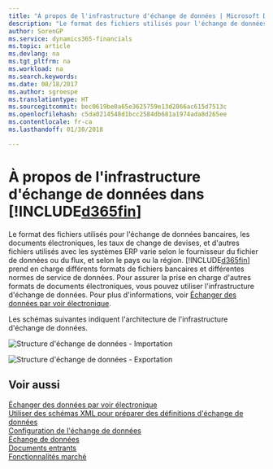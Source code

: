 ```yaml
---
title: "À propos de l'infrastructure d'échange de données | Microsoft Docs"
description: "Le format des fichiers utilisés pour l'échange de données bancaires, les documents électroniques, les taux de change de devises, et d'autres fichiers utilisés avec les systèmes ERP varie selon le fournisseur du fichier de données ou du flux, et selon le pays ou la région."
author: SorenGP
ms.service: dynamics365-financials
ms.topic: article
ms.devlang: na
ms.tgt_pltfrm: na
ms.workload: na
ms.search.keywords: 
ms.date: 08/18/2017
ms.author: sgroespe
ms.translationtype: HT
ms.sourcegitcommit: bec0619be0a65e3625759e13d2866ac615d7513c
ms.openlocfilehash: c5da0214548d1bcc2584db681a1974ada8d265ee
ms.contentlocale: fr-ca
ms.lasthandoff: 01/30/2018

---
```

# <a name="about-the-data-exchange-framework-in-included365finincludesd365finmdmd"></a>À propos de l'infrastructure d'échange de données dans [!INCLUDE[d365fin](includes/d365fin_md.md)]
Le format des fichiers utilisés pour l'échange de données bancaires, les documents électroniques, les taux de change de devises, et d'autres fichiers utilisés avec les systèmes ERP varie selon le fournisseur du fichier de données ou du flux, et selon le pays ou la région. [!INCLUDE[d365fin](includes/d365fin_md.md)] prend en charge différents formats de fichiers bancaires et différentes normes de service de données. Pour assurer la prise en charge d'autres formats de documents électroniques, vous pouvez utiliser l'infrastructure d'échange de données. Pour plus d'informations, voir [Échanger des données par voir électronique](across-data-exchange.md).    

 Les schémas suivantes indiquent l'architecture de l'infrastructure d'échange de données.  

 ![Structure d'échange de données &#45; Importation](media/across-data-exchange/dataexchangeframework_import.png)  

 ![Structure d'échange de données &#45; Exportation](media/across-data-exchange/dataexchangeframework_export.png)  

## <a name="see-also"></a>Voir aussi  
[Échanger des données par voir électronique](across-data-exchange.md)  
[Utiliser des schémas XML pour préparer des définitions d'échange de données](across-how-to-use-xml-schemas-to-prepare-data-exchange-definitions.md)  
[Configuration de l'échange de données](across-set-up-data-exchange.md)  
[Échange de données](across-exchange-data.md)  
[Documents entrants](across-income-documents.md)  
[Fonctionnalités marché](ui-across-business-areas.md)  

